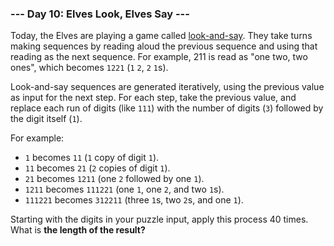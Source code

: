 ### --- Day 10: Elves Look, Elves Say ---

Today, the Elves are playing a game called [look-and-say](https://en.wikipedia.org/wiki/Look-and-say_sequence). They take turns
making sequences by reading aloud the previous sequence and using that
reading as the next sequence. For example, 211 is read as "one two, two
ones", which becomes `1221` (`1` `2`, `2` `1`s).

Look-and-say sequences are generated iteratively, using the previous value
as input for the next step. For each step, take the previous value, and
replace each run of digits (like `111`) with the number of digits (`3`)
followed by the digit itself (`1`).

For example:

- `1` becomes `11` (`1` copy of digit `1`).
- `11` becomes `21` (`2` copies of digit `1`).
- `21` becomes `1211` (one `2` followed by one `1`).
- `1211` becomes `111221` (one `1`, one `2`, and two `1`s).
- `111221` becomes `312211` (three `1`s, two `2`s, and one `1`).

Starting with the digits in your puzzle input, apply this process 40 times.
What is **the length of the result?**
